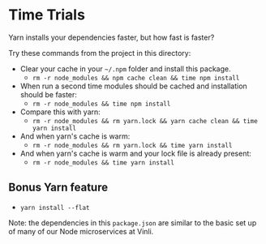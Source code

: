 # Time Trials

Yarn installs your dependencies faster, but how fast is faster?

Try these commands from the project in this directory:
- Clear your cache in your `~/.npm` folder and install this package.
  - `rm -r node_modules && npm cache clean && time npm install`
- When run a second time modules should be cached and installation should be faster:
  - `rm -r node_modules && time npm install`
- Compare this with yarn:
  - `rm -r node_modules && rm yarn.lock && yarn cache clean && time yarn install`
- And when yarn's cache is warm:
  - `rm -r node_modules && rm yarn.lock && time yarn install`
- And when yarn's cache is warm and your lock file is already present:
  - `rm -r node_modules && time yarn install`


## Bonus Yarn feature
- `yarn install --flat`

Note: the dependencies in this `package.json` are similar to the basic set up of many of our Node microservices at Vinli.
